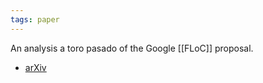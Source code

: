 ```yaml
---
tags: paper
---
```


An analysis a toro pasado of the Google [[FLoC]] proposal.

- [arXiv](https://arxiv.org/abs/2201.13402)